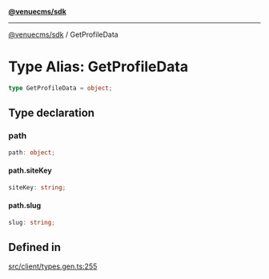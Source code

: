 [**@venuecms/sdk**](../Index.md)

***

[@venuecms/sdk](../Index.md) / GetProfileData

# Type Alias: GetProfileData

```ts
type GetProfileData = object;
```

## Type declaration

### path

```ts
path: object;
```

#### path.siteKey

```ts
siteKey: string;
```

#### path.slug

```ts
slug: string;
```

## Defined in

[src/client/types.gen.ts:255](https://github.com/venuecms/sdk/blob/b5a1c75896c488e0559678cc7e28425c90f79b9e/src/client/types.gen.ts#L255)
